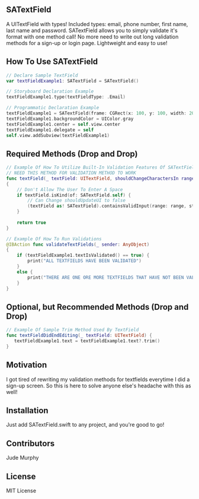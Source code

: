 ## SATextField
A UITextField with types! Included types: email, phone number, first name, last name and password. SATextField allows you to simply validate it's format with one method call! No more need to write out long validation methods for a sign-up or login page. Lightweight and easy to use!

## How To Use SATextField

```swift
// Declare Sample TextField
var textFieldExample1: SATextField = SATextField()

// Storyboard Declaration Example
textFieldExample1.type(textFieldType: .Email)

// Programmatic Declaration Example
textFieldExample1 = SATextField(frame: CGRect(x: 100, y: 100, width: 200, height: 50), type: .Email)
textFieldExample1.backgroundColor = UIColor.gray
textFieldExample1.center = self.view.center
textFieldExample1.delegate = self
self.view.addSubview(textFieldExample1)
```

## Required Methods (Drop and Drop)

```swift
// Example Of How To Utilize Built-In Validation Features Of SATextField
// NEED THIS METHOD FOR VALIDATION METHOD TO WORK
func textField(_ textField: UITextField, shouldChangeCharactersIn range: NSRange, replacementString string: String) -> Bool 
{
    // Don't Allow The User To Enter A Space
    if textField.isKind(of: SATextField.self) {
        // Can Change shouldUpdateUI to false
        (textField as! SATextField).containsValidInput(range: range, string: string, shouldUpdateUI: true)
    }
        
    return true
}

// Example Of How To Run Validations
@IBAction func validateTextFields(_ sender: AnyObject)
{
    if (textFieldExample1.textIsValidated() == true) {
        print("ALL TEXTFIELDS HAVE BEEN VALIDATED")
    }
    else {
        print("THERE ARE ONE ORE MORE TEXTFIELDS THAT HAVE NOT BEEN VALIDATED")
    }
}
```

## Optional, but Recommended Methods (Drop and Drop)

```swift
// Example Of Sample Trim Method Used By TextField
func textFieldDidEndEditing(_ textField: UITextField) {
   textFieldExample1.text = textFieldExample1.text?.trim()
}
```

## Motivation

I got tired of rewriting my validation methods for textfields everytime I did a sign-up screen. So this is here to solve anyone else's headache with this as well!

## Installation

Just add SATextField.swift to any project, and you're good to go!

## Contributors

Jude Murphy

## License

MIT License
